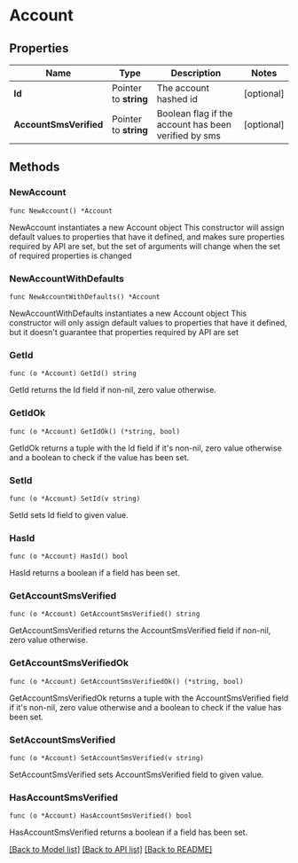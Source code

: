 # Account

## Properties

Name | Type | Description | Notes
------------ | ------------- | ------------- | -------------
**Id** | Pointer to **string** | The account hashed id | [optional] 
**AccountSmsVerified** | Pointer to **string** | Boolean flag if the account has been verified by sms | [optional] 

## Methods

### NewAccount

`func NewAccount() *Account`

NewAccount instantiates a new Account object
This constructor will assign default values to properties that have it defined,
and makes sure properties required by API are set, but the set of arguments
will change when the set of required properties is changed

### NewAccountWithDefaults

`func NewAccountWithDefaults() *Account`

NewAccountWithDefaults instantiates a new Account object
This constructor will only assign default values to properties that have it defined,
but it doesn't guarantee that properties required by API are set

### GetId

`func (o *Account) GetId() string`

GetId returns the Id field if non-nil, zero value otherwise.

### GetIdOk

`func (o *Account) GetIdOk() (*string, bool)`

GetIdOk returns a tuple with the Id field if it's non-nil, zero value otherwise
and a boolean to check if the value has been set.

### SetId

`func (o *Account) SetId(v string)`

SetId sets Id field to given value.

### HasId

`func (o *Account) HasId() bool`

HasId returns a boolean if a field has been set.

### GetAccountSmsVerified

`func (o *Account) GetAccountSmsVerified() string`

GetAccountSmsVerified returns the AccountSmsVerified field if non-nil, zero value otherwise.

### GetAccountSmsVerifiedOk

`func (o *Account) GetAccountSmsVerifiedOk() (*string, bool)`

GetAccountSmsVerifiedOk returns a tuple with the AccountSmsVerified field if it's non-nil, zero value otherwise
and a boolean to check if the value has been set.

### SetAccountSmsVerified

`func (o *Account) SetAccountSmsVerified(v string)`

SetAccountSmsVerified sets AccountSmsVerified field to given value.

### HasAccountSmsVerified

`func (o *Account) HasAccountSmsVerified() bool`

HasAccountSmsVerified returns a boolean if a field has been set.


[[Back to Model list]](../README.md#documentation-for-models) [[Back to API list]](../README.md#documentation-for-api-endpoints) [[Back to README]](../README.md)


